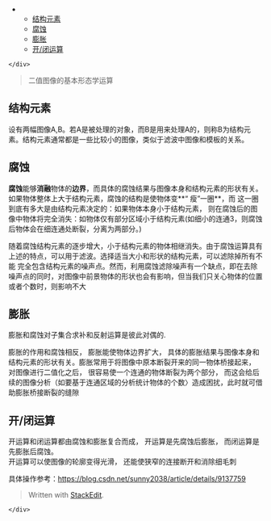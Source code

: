 <!DOCTYPE html>
<html>

<head>
  <meta charset="utf-8">
  <meta name="viewport" content="width=device-width, initial-scale=1.0">
  <title>图像形态学基础.md</title>
  <link rel="stylesheet" href="https://stackedit.io/style.css" />
</head>

<body class="stackedit">
  <div class="stackedit__left">
    <div class="stackedit__toc">
      
<ul>
<li>
<ul>
<li><a href="#结构元素">结构元素</a></li>
<li><a href="#腐蚀">腐蚀</a></li>
<li><a href="#膨胀">膨胀</a></li>
<li><a href="#开闭运算">开/闭运算</a></li>
</ul>
</li>
</ul>

    </div>
  </div>
  <div class="stackedit__right">
    <div class="stackedit__html">
      <blockquote>
<p>二值图像的基本形态学运算</p>
</blockquote>
<h2 id="结构元素">结构元素</h2>
<p>设有两幅图像A,B。若A是被处理的对象，而B是用来处理A的，则称B为结构元素。结构元素通常都是一些比较小的图像，类似于滤波中图像和模板的关系。</p>
<h2 id="腐蚀">腐蚀</h2>
<p><strong>腐蚀</strong>能够<strong>消融</strong>物体的<strong>边界</strong>，而具体的腐蚀结果与图像本身和结构元素的形状有关。如果物体整体上大于结构元素，腐蚀的结构是使物体变**“ 瘦”一圈**，而 这一圈到底有多大是由结构元素决定的：如果物体本身小于结构元素， 则在腐蚀后的图像中物体将完全消失：如物体仅有部分区域小于结构元素(如细小的连通3，则腐蚀后物体会在细连通处断裂，分离为两部分。)</p>
<p>随着腐蚀结构元素的逐步增大，小于结构元素的物体相继消失。由于腐蚀运算具有上述的特点，可以用于滤波。选择适当大小和形状的结构元素，可以滤除掉所有不能 完全包含结构元素的噪声点。然而，利用腐蚀滤除噪声有一个缺点，即在去除噪声点的同时，对图像中前景物体的形状也会有影响，但当我们只关心物体的位置或者个数时，则影响不大</p>
<h2 id="膨胀">膨胀</h2>
<p>膨胀和腐蚀对子集合求补和反射运算是彼此对偶的.</p>
<p>膨胀的作用和腐蚀相反， 膨胀能使物体边界扩大， 具体的膨胀结果与图像本身和结构元素的形状有关。膨胀常用于将图像中原本断裂开来的同一物体桥接起来， 对图像进行二值化之后， 很容易使一个连通的物体断裂为两个部分， 而这会给后续的图像分析（如要基于连通区域的分析统计物体的个数〉造成困扰，此时就可借助膨胀桥接断裂的缝隙</p>
<h2 id="开闭运算">开/闭运算</h2>
<p>开运算和闭运算都由腐蚀和膨胀复合而成， 开运算是先腐蚀后膨胀， 而闭运算是先膨胀后腐蚀。<br>
开运算可以使图像的轮廓变得光滑， 还能使狭窄的连接断开和消除细毛刺</p>
<p>具体操作参考：<a href="https://blog.csdn.net/sunny2038/article/details/9137759">https://blog.csdn.net/sunny2038/article/details/9137759</a></p>
<blockquote>
<p>Written with <a href="https://stackedit.io/">StackEdit</a>.</p>
</blockquote>

    </div>
  </div>
</body>

</html>
